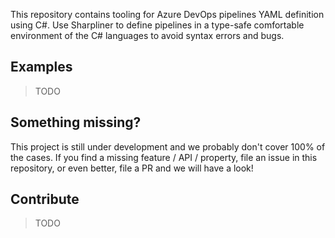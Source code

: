 This repository contains tooling for Azure DevOps pipelines YAML definition using C#.
Use Sharpliner to define pipelines in a type-safe comfortable environment of the C# languages to avoid syntax errors and bugs.

## Examples

> TODO

## Something missing?

This project is still under development and we probably don't cover 100% of the cases. If you find a missing feature / API / property, file an issue in this repository, or even better, file a PR and we will have a look!

## Contribute

> TODO
